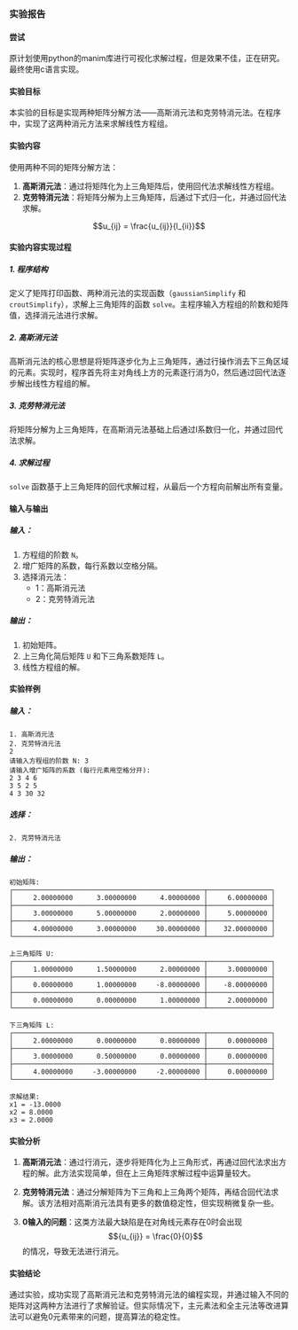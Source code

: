 ### 实验报告
#### 尝试
原计划使用python的manim库进行可视化求解过程，但是效果不佳，正在研究。
最终使用c语言实现。
#### 实验目标
本实验的目标是实现两种矩阵分解方法——高斯消元法和克劳特消元法。在程序中，实现了这两种消元方法来求解线性方程组。

#### 实验内容
使用两种不同的矩阵分解方法：
1. **高斯消元法**：通过将矩阵化为上三角矩阵后，使用回代法求解线性方程组。
2. **克劳特消元法**：将矩阵分解为上三角矩阵，后通过下式归一化，并通过回代法求解。

$$u_{ij} = \frac{u_{ij}}{l_{ii}}$$




#### 实验内容实现过程

##### 1. **程序结构**
定义了矩阵打印函数、两种消元法的实现函数（`gaussianSimplify` 和 `croutSimplify`），求解上三角矩阵的函数 `solve`。主程序输入方程组的阶数和矩阵值，选择消元法进行求解。

##### 2. **高斯消元法**
高斯消元法的核心思想是将矩阵逐步化为上三角矩阵，通过行操作消去下三角区域的元素。实现时，程序首先将主对角线上方的元素逐行消为0，然后通过回代法逐步解出线性方程组的解。

##### 3. **克劳特消元法**
将矩阵分解为上三角矩阵，在高斯消元法基础上后通过l系数归一化，并通过回代法求解。

##### 4. **求解过程**
`solve` 函数基于上三角矩阵的回代求解过程，从最后一个方程向前解出所有变量。

#### 输入与输出

##### 输入：
1. 方程组的阶数 `N`。
2. 增广矩阵的系数，每行系数以空格分隔。
3. 选择消元法：
   - 1：高斯消元法
   - 2：克劳特消元法

##### 输出：
1. 初始矩阵。
2. 上三角化简后矩阵 `U` 和下三角系数矩阵 `L`。
3. 线性方程组的解。

#### 实验样例

##### 输入：
```
1. 高斯消元法
2. 克劳特消元法
2
请输入方程组的阶数 N: 3
请输入增广矩阵的系数 (每行元素用空格分开):
2 3 4 6
3 5 2 5
4 3 30 32
```

##### 选择：
```
2. 克劳特消元法
```

##### 输出：
```
初始矩阵:
┌────────────────────────────────────────────────┬────────────────┐
│     2.00000000      3.00000000      4.00000000 │     6.00000000 │
├────────────────────────────────────────────────┼────────────────┤
│     3.00000000      5.00000000      2.00000000 │     5.00000000 │
├────────────────────────────────────────────────┼────────────────┤
│     4.00000000      3.00000000     30.00000000 │    32.00000000 │
└────────────────────────────────────────────────┴────────────────┘

上三角矩阵 U:
┌────────────────────────────────────────────────┬────────────────┐
│     1.00000000      1.50000000      2.00000000 │     3.00000000 │
├────────────────────────────────────────────────┼────────────────┤
│     0.00000000      1.00000000     -8.00000000 │    -8.00000000 │
├────────────────────────────────────────────────┼────────────────┤
│     0.00000000      0.00000000      1.00000000 │     2.00000000 │
└────────────────────────────────────────────────┴────────────────┘

下三角矩阵 L:
┌────────────────────────────────────────────────┬────────────────┐
│     2.00000000      0.00000000      0.00000000 │     0.00000000 │
├────────────────────────────────────────────────┼────────────────┤
│     3.00000000      0.50000000      0.00000000 │     0.00000000 │
├────────────────────────────────────────────────┼────────────────┤
│     4.00000000     -3.00000000     -2.00000000 │     0.00000000 │
└────────────────────────────────────────────────┴────────────────┘

求解结果:
x1 = -13.0000
x2 = 8.0000
x3 = 2.0000
```

#### 实验分析
1. **高斯消元法**：通过行消元，逐步将矩阵化为上三角形式，再通过回代法求出方程的解。此方法实现简单，但在上三角矩阵求解过程中运算量较大。
   
2. **克劳特消元法**：通过分解矩阵为下三角和上三角两个矩阵，再结合回代法求解。该方法相对高斯消元法具有更多的数值稳定性，但实现稍微复杂一些。

3. **0输入的问题**：这类方法最大缺陷是在对角线元素存在0时会出现$${u_{ij}} = \frac{0}{0}$$的情况，导致无法进行消元。

#### 实验结论
通过实验，成功实现了高斯消元法和克劳特消元法的编程实现，并通过输入不同的矩阵对这两种方法进行了求解验证。但实际情况下，主元素法和全主元法等改进算法可以避免0元素带来的问题，提高算法的稳定性。